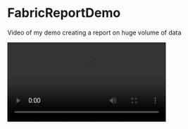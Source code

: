 # FabricReportDemo
Video of my demo creating a report on huge volume of data


<video src='github.com\franmer2\FabricReportDemo\tree\main\Video\Microsoft Fabric Report with huge volume of data.mp4' width=360/></video>



